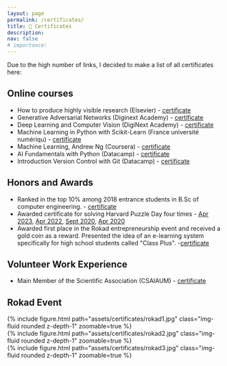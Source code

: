 ```yaml
---
layout: page
permalink: /certificates/
title: 📄 Certificates
description:
nav: false
# importance: 
---
```


Due to the high number of links, I decided to make a list of all certificates here:

## Online courses
- How to produce highly visible research (Elsevier) - [certificate](https://drive.google.com/file/d/1fuj31c6cIDBO8so1QseqMmcl8lCfTvCb/view?usp=sharing)
- Generative Adversarial Networks (Diginext Academy) - [certificate](https://app.diginext.ir/storage/fbf789a94e.pdf)
- Deep Learning and Computer Vision (DigiNext Academy) - [certificate](https://app.diginext.ir/storage/7b4a75cf6b.pdf)
- Machine Learning in Python with Scikit-Learn (France université numériqu) - [certificate](https://lms.fun-mooc.fr/media/attestations/attestation_suivi_course-v1:inria+41026+session01_9a00eb0c43fb000770500e162e8669eb.pdf)
- Machine Learning, Andrew Ng (Coursera) - [certificate](https://www.coursera.org/account/accomplishments/verify/NYJZQU8ZXBXP?utm_source=link&utm_medium=certificate&utm_content=cert_image&utm_campaign=sharing_cta&utm_product=course)
- AI Fundamentals with Python (Datacamp) - [certificate](https://www.datacamp.com/statement-of-accomplishment/course/fb39174c0f41e53b818b1b7fde56c94d650de008)
- Introduction Version Control with Git (Datacamp) - [certificate](https://www.datacamp.com/statement-of-accomplishment/course/9f13f04dbd8f67d190425ea1e91656f964acdbcc)


## Honors and Awards
- Ranked in the top 10% among 2018 entrance students in B.Sc of computer engineering. - [certificate](https://drive.google.com/file/d/1qt-Lbp4gGGzeGvVHKNQ5Ay5GrX4cDtUu/view?usp=sharing)
- Awarded certificate for solving Harvard Puzzle Day four times -  [Apr 2023](https://certificates.cs50.io/88ea9dc1-df01-464d-b47b-e83e50879ebf.pdf?size=letter), [Apr 2022](https://certificates.cs50.io/e336e2c5-ecc1-4573-8745-60fc3ae3084b.pdf?size=letter), [Sept 2020](https://certificates.cs50.io/4e7ffb5a-ee3d-4b96-bf35-c5999699b20c.pdf?size=letter), [Apr 2020](https://certificates.cs50.io/f7f4877d-52b0-41df-8322-0e8aa1e583f4.pdf?size=a4)
- Awarded first place in the Rokad entrepreneurship event and received a gold coin as a reward. Presented the idea of an e-learning system specifically for high school students called "Class Plus". -[certificate](https://drive.google.com/drive/folders/1MkGHIf4lyrO-kDSTfhVieS7Y1QxuKvzY?usp=sharing)


## Volunteer Work Experience
- Main Member of the Scientific Association (CSAIAUM) - [certificate](https://drive.google.com/file/d/1asTL4zpqeHK7jVGF-K8oD3dJD9ZRy6_d/view?usp=sharing)


## Rokad Event
 
<div class="row mt-3">
    <div class="col-sm mt-3 mt-md-0">
        {% include figure.html path="assets/certificates/rokad1.jpg" class="img-fluid rounded z-depth-1" zoomable=true %}
    </div>
    <div class="col-sm mt-3 mt-md-0">
        {% include figure.html path="assets/certificates/rokad2.jpg" class="img-fluid rounded z-depth-1" zoomable=true %}
    </div>    
    <div class="col-sm mt-3 mt-md-0">
        {% include figure.html path="assets/certificates/rokad3.jpg" class="img-fluid rounded z-depth-1" zoomable=true %}
    </div>        
</div>
